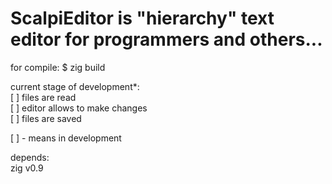 # ScalpiEditor is "hierarchy" text editor for programmers and others...

for compile:
$ zig build

current stage of development*:  
    [ ] files are read  
    [ ] editor allows to make changes  
    [ ] files are saved  
      
[ ] - means in development  

depends:  
    zig v0.9  

